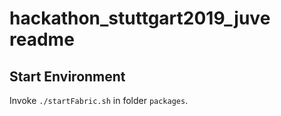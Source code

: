 # hackathon_stuttgart2019_juve readme

## Start Environment

Invoke `./startFabric.sh` in folder `packages`.